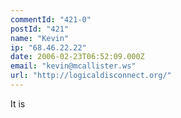 ```yaml
---
commentId: "421-0"
postId: "421"
name: "Kevin"
ip: "68.46.22.22"
date: 2006-02-23T06:52:09.000Z
email: "kevin@mcallister.ws"
url: "http://logicaldisconnect.org/"
---
```

<p>It is</p>